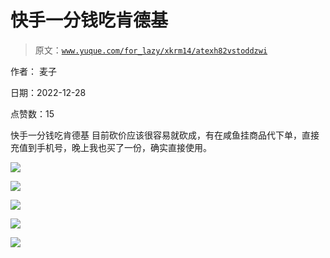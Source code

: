 # 快手一分钱吃肯德基

> 原文：[`www.yuque.com/for_lazy/xkrm14/atexh82vstoddzwi`](https://www.yuque.com/for_lazy/xkrm14/atexh82vstoddzwi)



作者： 麦子 

日期：2022-12-28 

点赞数：15 

快手一分钱吃肯德基 目前砍价应该很容易就砍成，有在咸鱼挂商品代下单，直接充值到手机号，晚上我也买了一份，确实直接使用。 

![](img/6e445d7bf880b489393a33ed48a18e72.png)  

![](img/98a191d328a21a6e4f4e6ea2faf47b78.png)  

![](img/e476c99a5c1ac7bea070932bf5392a56.png)  

![](img/f4b041e41793fc83b3d742768656dfcb.png)  

![](img/5bdd467cc81305535bc52b0c52610d1e.png)  

